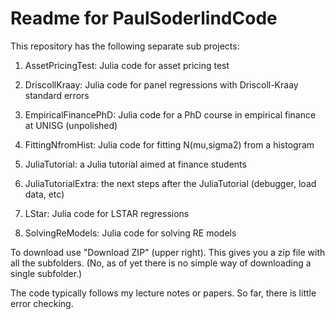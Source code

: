 Readme for PaulSoderlindCode
============================

This repository has the following separate sub projects:

1. AssetPricingTest: Julia code for asset pricing test

2. DriscollKraay: Julia code for panel regressions with Driscoll-Kraay standard errors

3. EmpiricalFinancePhD: Julia code for a PhD course in empirical finance at UNISG (unpolished)

4. FittingNfromHist: Julia code for fitting N(mu,sigma2) from a histogram

4. JuliaTutorial: a Julia tutorial aimed at finance students

5. JuliaTutorialExtra: the next steps after the JuliaTutorial (debugger, load data, etc)

6. LStar: Julia code for LSTAR regressions

7. SolvingReModels: Julia code for solving RE models


To download use "Download ZIP" (upper right). This gives you a zip file with all the subfolders. (No, as of yet there is no simple way of downloading a single subfolder.)

The code typically follows my lecture notes or papers. So far, there is little error checking.
